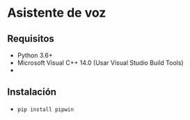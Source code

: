 # Asistente de voz

## Requisitos

- Python 3.6+
- Microsoft Visual C++ 14.0 (Usar Visual Studio Build Tools)
- 
## Instalación

- `pip install pipwin`